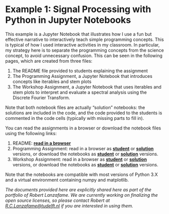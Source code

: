 # Example 1: Signal Processing with Python in Jupyter Notebooks

This example is a Jupyter Notebook that illustrates how I use a fun but effective narrative to interactively teach simple programming concepts. This is typical of how I used interactive activities in my classroom. In particular, my strategy here is to separate the programming concepts from the science concept, to avoid unnecessary confusion. This can be seen in the following pages, which are created from three files:

1. The README file provided to students explaining the assignment
2. The Programming Assignment, a Jupyter Notebook that introduces concepts like iterables and stem plots
3. The Workshop Assignment, a Jupyter Notebook that uses iterables and stem plots to interpret and evaluate a spectral analysis using the Discrete Fourier Transform.

Note that both notebook files are actually “solution” notebooks: the solutions are included in the code, and the code provided to the students is commented in the code cells (typically with missing parts to fill in).

You can read the assignments in a browser or download the notebook files using the following links:

1. README: **[read in a browser](https://rlanzafame.github.io/portfolio/brilliant/example-01/README.html)**
2. Programming Assignment: read in a browser as **[student](https://rlanzafame.github.io/portfolio/brilliant/example-01/PA_2_3_iter_remoto.html)** or **[solution](https://rlanzafame.github.io/portfolio/brilliant/example-01/PA_2_3_solution.html)** versions, or download the notebooks as **[student](https://rlanzafame.github.io/portfolio/brilliant/example-01/PA_2_3_iter_remoto.ipynb)** or **[solution](https://rlanzafame.github.io/portfolio/brilliant/example-01/PA_2_3_solution.ipynb)** versions.
3. Workshop Assignment: read in a browser as **[student](https://rlanzafame.github.io/portfolio/brilliant/example-01/WS_2_3_DFT_you_try_meow.html)** or **[solution](https://rlanzafame.github.io/portfolio/brilliant/example-01/WS_2_3_solution.html)** versions, or download the notebooks as **[student](https://rlanzafame.github.io/portfolio/brilliant/example-01/WS_2_3_DFT_you_try_meow.ipynb)** or **[solution](https://rlanzafame.github.io/portfolio/brilliant/example-01/WS_2_3_solution.ipynb)** versions.

Note that the notebooks are compatible with most versions of Python 3.X and a virtual environment containing numpy and matplotlib. 

_The documents provided here are explicitly shared here as part of the portfolio of Robert Lanzafame. We are currently working on finalizing the open source licenses, so please contact Robert at R.C.Lanzafame@tudelft.nl if you are interested in using them._